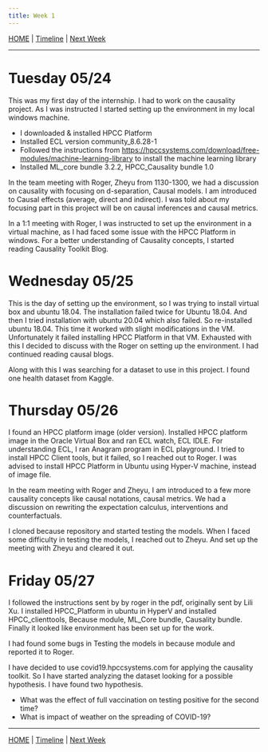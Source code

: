 ```yaml
---
title: Week 1
---
```


[HOME](https://arungaonkar.github.io/ArunGaonkar-HPCC-Causality.github.io/) |
[Timeline](https://arungaonkar.github.io/ArunGaonkar-HPCC-Causality.github.io/index.html#timeline) |
[Next Week](https://arungaonkar.github.io/ArunGaonkar-HPCC-Causality.github.io/week2.html)

---

# Tuesday 05/24

This was my first day of the internship. I had to work on the causality project. As I was instructed I started setting up the environment in my local windows machine.  

* I downloaded & installed HPCC Platform
* Installed ECL version community_8.6.28-1
* Followed the instructions from https://hpccsystems.com/download/free-modules/machine-learning-library to install the machine learning library
* Installed ML_core bundle 3.2.2, HPCC_Causality bundle 1.0

In the team meeting with Roger, Zheyu from 1130-1300, we had a discussion on causality with focusing on d-separation, Causal models. I am introduced to Causal effects (average, direct and indirect). I  was told about my focusing part in this project will be on causal inferences and causal metrics.

In a 1:1 meeting with Roger, I was instructed to set up the environment in a virtual machine, as I had faced some issue with the HPCC Platform in windows. For a better understanding of Causality concepts, I started reading Causality Toolkit Blog.

# Wednesday 05/25

This is the day of setting up the environment, so I was trying to install virtual box and ubuntu 18.04. The installation failed twice for Ubuntu 18.04. And then I tried installation with ubuntu 20.04 which also failed. So re-installed ubuntu 18.04. This time it worked with slight modifications in the VM. Unfortunately it failed installing HPCC Platform in that VM. Exhausted with this I decided to discuss with the Roger on setting up the environment. I had continued reading causal blogs.

Along with this I was searching for a dataset to use in this project. I found one health dataset from Kaggle.

# Thursday 05/26

I found an HPCC platform image (older version). Installed HPCC platform image in the Oracle Virtual Box and ran ECL watch, ECL IDLE. For understanding ECL, I ran Anagram program in ECL playground. I tried to install HPCC Client tools, but it failed, so I reached out to Roger. I was advised to install HPCC Platform in Ubuntu using Hyper-V machine, instead of image file.

In the ream meeting with Roger and Zheyu, I am introduced to a few more causality concepts like causal notations, causal metrics. We had a discussion on rewriting the expectation calculus, interventions and counterfactuals.

I cloned because repository and started testing the models. When I faced some difficulty in testing the models, I reached out to Zheyu. And set up the meeting with Zheyu and cleared it out.

# Friday 05/27

I followed the instructions sent by by roger in the pdf, originally sent by Lili Xu. I installed HPCC_Platform in ubuntu in HyperV and installed HPCC_clienttools, Because module, ML_Core bundle, Causality bundle. Finally it looked like environment has been set up for the work.

I had found some bugs in Testing the models in because module and reported it to Roger.

I have decided to use covid19.hpccsystems.com for applying the causality toolkit. So I have started analyzing the dataset looking for a possible hypothesis. I have found two hypothesis.

* What was the effect of full vaccination on testing positive for the second time?
* What is impact of weather on the spreading of COVID-19?

---
[HOME](https://arungaonkar.github.io/ArunGaonkar-HPCC-Causality.github.io/) |
[Timeline](https://arungaonkar.github.io/ArunGaonkar-HPCC-Causality.github.io/index.html#timeline) |
[Next Week](https://arungaonkar.github.io/ArunGaonkar-HPCC-Causality.github.io/week2.html)

